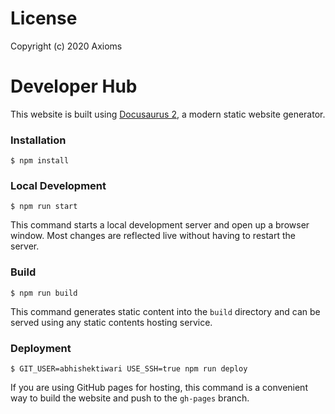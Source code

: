 # License
Copyright (c) 2020 Axioms

# Developer Hub

This website is built using [Docusaurus 2](https://v2.docusaurus.io/), a modern static website generator.

### Installation

```
$ npm install
```

### Local Development

```
$ npm run start
```

This command starts a local development server and open up a browser window. Most changes are reflected live without having to restart the server.

### Build

```
$ npm run build
```

This command generates static content into the `build` directory and can be served using any static contents hosting service.

### Deployment

```
$ GIT_USER=abhishektiwari USE_SSH=true npm run deploy
```

If you are using GitHub pages for hosting, this command is a convenient way to build the website and push to the `gh-pages` branch.
